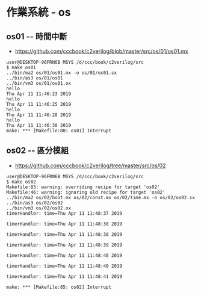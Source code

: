 # 作業系統 - os

## os01 -- 時間中斷

* https://github.com/cccbook/c2verilog/blob/master/src/os/01/os01.mx

```
user@DESKTOP-96FRN6B MSYS /d/ccc/book/c2verilog/src
$ make os01
../bin/ma2 os/01/os01.mx -o os/01/os01.sx
../bin/as3 os/01/os01
../bin/vm3 os/01/os01.ox
hello
Thu Apr 11 11:46:23 2019
hello
Thu Apr 11 11:46:25 2019
hello
Thu Apr 11 11:46:28 2019
hello
Thu Apr 11 11:46:30 2019
make: *** [Makefile:80: os01] Interrupt

```

## os02 -- 區分模組

* https://github.com/cccbook/c2verilog/tree/master/src/os/02

```
user@DESKTOP-96FRN6B MSYS /d/ccc/book/c2verilog/src
$ make os02
Makefile:83: warning: overriding recipe for target 'os02'
Makefile:46: warning: ignoring old recipe for target 'os02'
../bin/ma2 os/02/boot.mx os/02/const.mx os/02/time.mx -o os/02/os02.sx
../bin/as3 os/02/os02
../bin/vm3 os/02/os02.ox
timerHandler: time=Thu Apr 11 11:48:37 2019

timerHandler: time=Thu Apr 11 11:48:38 2019

timerHandler: time=Thu Apr 11 11:48:38 2019

timerHandler: time=Thu Apr 11 11:48:39 2019

timerHandler: time=Thu Apr 11 11:48:40 2019

timerHandler: time=Thu Apr 11 11:48:40 2019

timerHandler: time=Thu Apr 11 11:48:41 2019

make: *** [Makefile:85: os02] Interrupt

```


